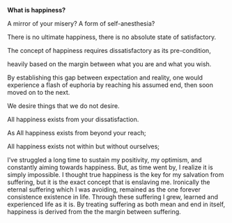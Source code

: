 



**What is happiness?**

 

A mirror of your misery? A form of self-anesthesia?

 

There is no ultimate happiness, there is no absolute state of satisfactory.

The concept of happiness requires dissatisfactory as its pre-condition,

heavily based on the margin between what you are and what you wish.

By establishing this gap between expectation and reality, one would experience a flash of euphoria by reaching his assumed end, then soon moved on to the next.

 

We desire things that we do not desire.

All happiness exists from your dissatisfaction.

As All happiness exists from beyond your reach;

All happiness exists not within but without ourselves;  

 

I’ve struggled a long time to sustain my positivity, my optimism, and constantly aiming towards happiness. But, as time went by, I realize it is simply impossible. I thought true happiness is the key for my salvation from suffering, but it is the exact concept that is enslaving me. Ironically the eternal suffering which I was avoiding, remained as the one forever consistence existence in life. Through these suffering I grew, learned and experienced life as it is.  By treating suffering as both mean and end in itself, happiness is derived from the the margin between suffering.